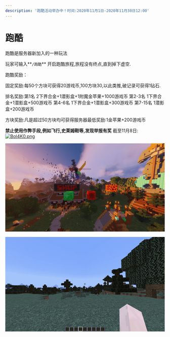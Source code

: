 ```yaml
---
description: '跑酷活动举办中！时间:2020年11月1日-2020年11月30日12:00'
---
```


# 跑酷

跑酷是服务器新加入的一种玩法

玩家可输入**`/跑酷`** 开启跑酷旅程,旅程没有终点,直到掉下虚空.

跑酷奖励：

固定奖励:每50个方块可获得20游戏币,100方块30,以此类推,破记录可获得1钻石.

排名奖励:第1名 2下界合金+1潜影盒+1附魔金苹果+1000游戏币 第2-3名 1下界合金+1潜影盒+500游戏币 第4-6名  1下界合金+1潜影盒+300游戏币 第7-15名 1潜影盒+200游戏币

方块奖励:凡是超过50方块均可获得服务器最低奖励:1金苹果+200游戏币

**禁止使用作弊手段,例如飞行,史莱姆鞋等,发现举报有奖**
截至11月8日:
[![Bol4K0.png](https://s1.ax1x.com/2020/11/08/Bol4K0.png)](https://imgchr.com/i/Bol4K0)

![&#x8DD1;&#x9177;&#x6A21;&#x5F0F;](../.gitbook/assets/image%20%285%29.png)

![](../.gitbook/assets/image%20%283%29.png)



